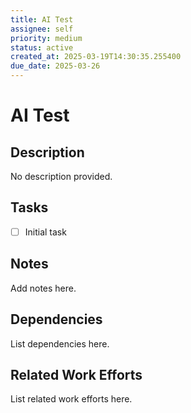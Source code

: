 ```yaml
---
title: AI Test
assignee: self
priority: medium
status: active
created_at: 2025-03-19T14:30:35.255400
due_date: 2025-03-26
---
```


# AI Test

## Description
No description provided.

## Tasks
- [ ] Initial task

## Notes
Add notes here.

## Dependencies
List dependencies here.

## Related Work Efforts
List related work efforts here.